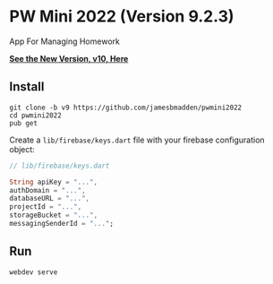 # PW Mini 2022 (Version 9.2.3)
App For Managing Homework

**[See the New Version, v10, Here](https://github.com/jamesbmadden/pwmini2022)**

## Install
```
git clone -b v9 https://github.com/jamesbmadden/pwmini2022
cd pwmini2022
pub get
```

Create a `lib/firebase/keys.dart` file with your firebase configuration object:
```dart
// lib/firebase/keys.dart

String apiKey = "...", 
authDomain = "...",
databaseURL = "...", 
projectId = "...", 
storageBucket = "...",
messagingSenderId = "...";
```

## Run
```
webdev serve
```